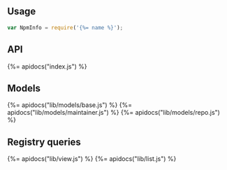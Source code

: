 ## Usage

```js
var NpmInfo = require('{%= name %}');
```

## API
{%= apidocs("index.js") %}

## Models
{%= apidocs("lib/models/base.js") %}
{%= apidocs("lib/models/maintainer.js") %}
{%= apidocs("lib/models/repo.js") %}

## Registry queries
{%= apidocs("lib/view.js") %}
{%= apidocs("lib/list.js") %}
